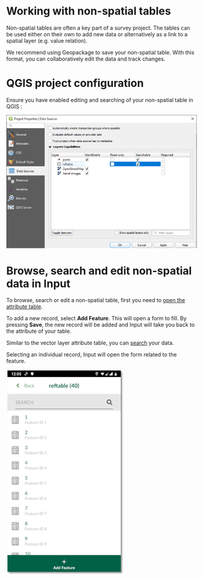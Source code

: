 # Working with non-spatial tables

Non-spatial tables are often a key part of a survey project. The tables can be used either on their own to add new data or alternatively as a link to a spatial layer (e.g. value relation).

We recommend using Geopackage to save your non-spatial table. With this format, you can collaboratively edit the data and track changes.

# QGIS project configuration

Ensure you have enabled editing and searching of your non-spatial table in QGIS <QGISHelp ver="3.10" link="user_manual/introduction/qgis_configuration.html?highlight=properties#data-sources-properties" text="QGIS project" />:

![browse_enable](./qgis_nonspatial_properties.png)

# Browse, search and edit non-spatial data in Input

To browse, search or edit a non-spatial table, first you need to [open the attribute table](./enable_browsing.md).

To add a new record, select **Add Feature**. This will open a form to fill. By pressing **Save**, the new record will be added and Input will take you back to the attribute of your table.

Similar to the vector layer attribute table, you can [search](./search_data.md) your data.

Selecting an individual record, Input will open the form related to the feature.

![display_name](./input_nonspatial_data.png)
